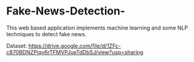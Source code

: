 # Fake-News-Detection-
This web based application implements machine learning and some NLP techniques to detect fake news. 


Dataset: https://drive.google.com/file/d/1ZFc-c870BDNZPiqv6rTFMVPJueTdDbSJ/view?usp=sharing
